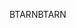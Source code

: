 <span data-ttu-id="953e7-101">BTARN</span><span class="sxs-lookup"><span data-stu-id="953e7-101">BTARN</span></span>